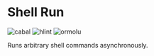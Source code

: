 # Shell Run

![cabal](https://github.com/tbidne/shell-run/workflows/cabal/badge.svg?branch=main)
![hlint](https://github.com/tbidne/shell-run/workflows/hlint/badge.svg?branch=main)
![ormolu](https://github.com/tbidne/shell-run/workflows/ormolu/badge.svg?branch=main)

Runs arbitrary shell commands asynchronously.